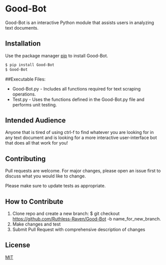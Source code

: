 # Good-Bot

Good-Bot is an interactive Python module that assists users in analyzing text documents.

## Installation

Use the package manager [pip](https://pip.pypa.io/en/stable/) to install Good-Bot.

```bash
$ pip install Good-Bot
$ Good-Bot
```
##Executable Files:
- Good-Bot.py - Includes all functions required for text scraping operations.
- Test.py - Uses the functions defined in the Good-Bot.py file and performs unit testing.

## Intended Audience
Anyone that is tired of using ctrl-f to find whatever you are looking for in any text
document and is looking for a more interactive user-interface bot that does all that work for you!

## Contributing
Pull requests are welcome. For major changes, please open an issue first to discuss what you would like to change.

Please make sure to update tests as appropriate.

## How to Contribute 
1. Clone repo and create a new branch: $ git checkout https://github.com/Ruthless-Raven/Good-Bot -b name_for_new_branch.
2. Make changes and test
3. Submit Pull Request with comprehensive description of changes

## License
[MIT](https://choosealicense.com/licenses/mit/)